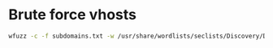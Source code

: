 # Brute force vhosts
```sh
wfuzz -c -f subdomains.txt -w /usr/share/wordlists/seclists/Discovery/DNS/subdomains-top1million-5000.txt -u "<url>" -H "Host: FUZZ.<domain>"
```
